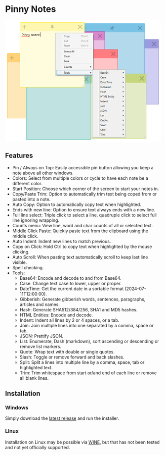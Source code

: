 # Pinny Notes
![Pinny Notes Screenshot](assets/Screenshot.png)

## Features
- Pin / Always on Top: Easily accessible pin button allowing you keep a note above all other windows.
- Colors: Select from multiple colors or cycle to have each note be a different color.
- Start Position: Choose which corner of the screen to start your notes in.
- Copy/Paste Trim: Option to automatically trim text being coped from or pasted into a note.
- Auto Copy: Option to automatically copy text when highlighted.
- Ends with new line: Option to ensure text always ends with a new line.
- Full line select: Triple click to select a line, quadruple click to select full line ignoring wrapping.
- Counts menu: View line, word and char counts of all or selected text.
- Middle Click Paste: Quickly paste text from the clipboard using the middle click.
- Auto Indent: Indent new lines to match previous.
- Copy on Click: Hold Ctrl to copy text when highlighted by the mouse clicking.
- Auto Scroll: When pasting text automatically scroll to keep last line visible.
- Spell checking.
- Tools;
  - Base64: Encode and decode to and from Base64.
  - Case: Change text case to lower, upper or proper.
  - DateTime: Get the current date in a sortable format (2024-07-11T12:00:00).
  - Gibberish: Generate gibberish words, sentences, paragraphs, articles and names.
  - Hash: Generate SHA512/384/256, SHA1 and MD5 hashes.
  - HTML Entities: Encode and decode.
  - Indent: Indent all lines by 2 or 4 spaces, or a tab.
  - Join: Join multiple lines into one separated by a comma, space or tab.
  - JSON: Prettify JSON.
  - List: Enumerate, Dash (markdown), sort ascending or descending or remove list markers.
  - Quote: Wrap text with double or single quotes.
  - Slash: Toggle or remove forward and back slashes.
  - Split: Split a lines into multiple line by a comma, space, tab or highlighted text.
  - Trim: Trim whitespace from start or/and end of each line or remove all blank lines.

## Installation

### Windows

Simply download the [latest release](https://github.com/63BeetleSmurf/pinny_notes/releases) and run the installer.

### Linux

Installation on Linux may be possible via [WINE](https://www.winehq.org/), but that has not been tested and not yet officially supported.
